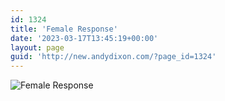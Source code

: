 ```yaml
---
id: 1324
title: 'Female Response'
date: '2023-03-17T13:45:19+00:00'
layout: page
guid: 'http://new.andydixon.com/?page_id=1324'
---
```


![Female Response](https://i0.wp.com/assets.g8x2.ldn.idrivee2-23.com/posters/Female%20Response%2001.jpg?w=1200&ssl=1 "Female Response")